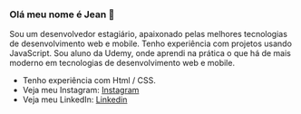 ### Olá meu nome é Jean 👋

Sou um desenvolvedor estagiário, apaixonado pelas melhores tecnologias de desenvolvimento web e mobile. Tenho experiência com projetos usando JavaScript. Sou aluno da Udemy, onde aprendi na prática o que há de mais moderno em tecnologias de desenvolvimento web e mobile.

- Tenho experiência com Html / CSS.
- Veja meu Instagram: [Instagram](https://www.instagram.com/soufcon/)
- Veja meu LinkedIn: [Linkedin](https://www.linkedin.com/in/jean-gabriel-9b9924203/)


<div align="center" >
</div>







<!--
*** is a ✨ _special_ ✨ repository because its `README.md` (this file) appears on your GitHub profile.

Here are some ideas to get you started:

- 🔭 I’m currently working on ...
- 🌱 I’m currently learning ...
- 👯 I’m looking to collaborate on ...
- 🤔 I’m looking for help with ...
- 💬 Ask me about ...
- 📫 How to reach me: ...
- 😄 Pronouns: ...
- ⚡ Fun fact: ...
-->

